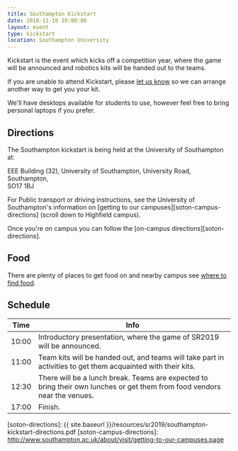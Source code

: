```yaml
---
title: Southampton Kickstart
date: 2018-11-10 10:00:00
layout: event
type: kickstart
location: Southampton University
---
```


Kickstart is the event which kicks off a competition year, where the game will
be announced and robotics kits will be handed out to the teams.

If you are unable to attend Kickstart, please [let us know][teams-contact] so we
can arrange another way to get you your kit.

We'll have desktops available for students to use, however feel free to bring personal laptops if you prefer.

## Directions

The Southampton kickstart is being held at the University of Southampton at:

EEE Building (32),
University of Southampton,
University Road,
Southampton,  
SO17 1BJ  

For Public transport or driving instructions, see the University of Southampton's information on [getting to our campuses][soton-campus-directions] (scroll down to Highfield campus).

Once you're on campus you can follow the [on-campus directions][soton-directions].

## Food

There are plenty of places to get food on and nearby campus see [where to find food][soton-food-map].

## Schedule

| Time  | Info |
|-------|------|
| 10:00 | Introductory presentation, where the game of SR2019 will be announced. |
| 11:00 | Team kits will be handed out, and teams will take part in activities to get them acquainted with their kits. |
| 12:30 | There will be a lunch break. Teams are expected to bring their own lunches or get them from food vendors near the venues. |
| 17:00 | Finish. |

[teams-contact]: mailto:teams@studentrobotics.org
[soton-food-map]: https://drive.google.com/open?id=1vDqr-yQh-OO7MzVa_OiuKD5xUrEsLprr
[soton-directions]: {{ site.baseurl }}/resources/sr2019/southampton-kickstart-directions.pdf
[soton-campus-directions]: http://www.southampton.ac.uk/about/visit/getting-to-our-campuses.page
